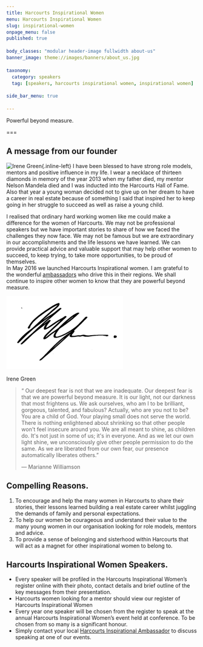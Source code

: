 ```yaml
---
title: Harcourts Inspirational Women
menu: Harcourts Inspirational Women
slug: inspirational-women
onpage_menu: false
published: true

body_classes: "modular header-image fullwidth about-us"
banner_image: theme://images/banners/about_us.jpg

taxonomy:
  category: speakers
  tag: [speakers, harcourts inspirational women, inspirational women]

side_bar_menu: true

---
```


Powerful beyond measure.

===

## A message from our founder
![Irene Green](irene.jpg?derivatives=300,600,100&sizes=%28max-width%3A23em%29+100vw%2C%28max-width%3A60em%29+30vw%2C+20vw){.inline-left}
I have been blessed to have strong role models, mentors and positive influence in my life. I wear a necklace of thirteen diamonds in memory of the year 2013 when my father died, my mentor Nelson Mandela died and I was inducted into the Harcourts Hall of Fame. Also that year a young woman decided not to give up on her dream to have a career in real estate because of something I said that inspired her to keep going in her struggle to succeed as well as raise a young child.

I realised that ordinary hard working women like me could make a difference for the women of Harcourts. We may not be professional speakers but we have important stories to share of how we faced the challenges they now face. We may not be famous but we are extraordinary in our accomplishments and the life lessons we have learned.  We can provide practical advice and valuable support that may help other women to succeed, to keep trying, to take more opportunities, to be proud of themselves.  
In May 2016 we launched Harcourts Inspirational women.  I am grateful to the wonderful [ambassadors](Harcourts_Inspirational_Women_Ambassadors.pdf) who drive this in their regions. We shall continue to inspire other women to know that they are powerful beyond measure.

![](name.png?cropResize=100)

Irene Green

> &ldquo; Our deepest fear is not that we are inadequate. Our deepest fear is that we are powerful beyond measure. It is our light, not our darkness that most frightens us. We ask ourselves, who am I to be brilliant, gorgeous, talented, and fabulous? Actually, who are you not to be? You are a child of God. Your playing small does not serve the world. There is nothing enlightened about shrinking so that other people won't feel insecure around you. We are all meant to shine, as children do. It's not just in some of us; it's in everyone. And as we let our own light shine, we unconsciously give other people permission to do the same. As we are liberated from our own fear, our presence automatically liberates others.&rdquo;
>
> &mdash; Marianne Williamson

## Compelling Reasons.
1. To encourage and help the many women in Harcourts to share their stories, their lessons learned building a real estate career whilst juggling the demands of family and personal expectations.
2. To help our women be courageous and understand their value to the many young women in our organisation looking for role models, mentors and advice.
3. To provide a sense of belonging and sisterhood within Harcourts that will act as a magnet for other inspirational women to belong to.


## Harcourts Inspirational Women Speakers.
- Every speaker will be profiled in the Harcourts Inspirational Women’s register online with their photo, contact details and  brief outline of the key messages from their presentation.   
- Harcourts women looking for a mentor should view our register of Harcourts Inspirational Women
- Every year one speaker will be chosen from the register to speak at the annual Harcourts Inspirational Women’s event held at conference. To be chosen from so many is a significant honour.
- Simply contact your local [Harcourts Inspirational Ambassador](Harcourts_Inspirational_Women_Ambassadors.pdf) to discuss speaking at one of our events.
